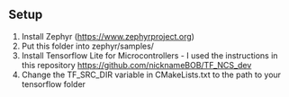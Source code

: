 ## Setup

1. Install Zephyr (https://www.zephyrproject.org)
2. Put this folder into zephyr/samples/ 
3. Install Tensorflow Lite for Microcontrollers - I used the instructions in this repository https://github.com/nicknameBOB/TF_NCS_dev
4. Change the TF_SRC_DIR variable in CMakeLists.txt to the path to your tensorflow folder


